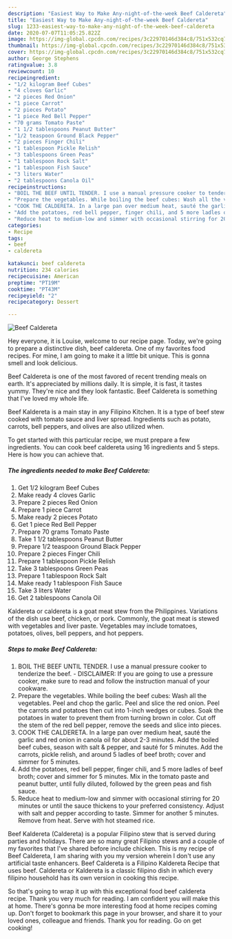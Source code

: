 ```yaml
---
description: "Easiest Way to Make Any-night-of-the-week Beef Caldereta"
title: "Easiest Way to Make Any-night-of-the-week Beef Caldereta"
slug: 1233-easiest-way-to-make-any-night-of-the-week-beef-caldereta
date: 2020-07-07T11:05:25.822Z
image: https://img-global.cpcdn.com/recipes/3c22970146d384c8/751x532cq70/beef-caldereta-recipe-main-photo.jpg
thumbnail: https://img-global.cpcdn.com/recipes/3c22970146d384c8/751x532cq70/beef-caldereta-recipe-main-photo.jpg
cover: https://img-global.cpcdn.com/recipes/3c22970146d384c8/751x532cq70/beef-caldereta-recipe-main-photo.jpg
author: George Stephens
ratingvalue: 3.8
reviewcount: 10
recipeingredient:
- "1/2 kilogram Beef Cubes"
- "4 cloves Garlic"
- "2 pieces Red Onion"
- "1 piece Carrot"
- "2 pieces Potato"
- "1 piece Red Bell Pepper"
- "70 grams Tomato Paste"
- "1 1/2 tablespoons Peanut Butter"
- "1/2 teaspoon Ground Black Pepper"
- "2 pieces Finger Chili"
- "1 tablespoon Pickle Relish"
- "3 tablespoons Green Peas"
- "1 tablespoon Rock Salt"
- "1 tablespoon Fish Sauce"
- "3 liters Water"
- "2 tablespoons Canola Oil"
recipeinstructions:
- "BOIL THE BEEF UNTIL TENDER. I use a manual pressure cooker to tenderize the beef. DISCLAIMER: If you are going to use a pressure cooker, make sure to read and follow the instruction manual of your cookware."
- "Prepare the vegetables. While boiling the beef cubes: Wash all the vegetables. Peel and chop the garlic. Peel and slice the red onion. Peel the carrots and potatoes then cut into 1-inch wedges or cubes. Soak the potatoes in water to prevent them from turning brown in color. Cut off the stem of the red bell pepper, remove the seeds and slice into pieces."
- "COOK THE CALDERETA. In a large pan over medium heat, sauté the garlic and red onion in canola oil for about 2-3 minutes. Add the boiled beef cubes, season with salt &amp; pepper, and sauté for 5 minutes. Add the carrots, pickle relish, and around 5 ladles of beef broth; cover and simmer for 5 minutes."
- "Add the potatoes, red bell pepper, finger chili, and 5 more ladles of beef broth; cover and simmer for 5 minutes. Mix in the tomato paste and peanut butter, until fully diluted, followed by the green peas and fish sauce."
- "Reduce heat to medium-low and simmer with occasional stirring for 20 minutes or until the sauce thickens to your preferred consistency. Adjust with salt and pepper according to taste. Simmer for another 5 minutes. Remove from heat. Serve with hot steamed rice."
categories:
- Recipe
tags:
- beef
- caldereta

katakunci: beef caldereta 
nutrition: 234 calories
recipecuisine: American
preptime: "PT19M"
cooktime: "PT43M"
recipeyield: "2"
recipecategory: Dessert

---
```



![Beef Caldereta](https://img-global.cpcdn.com/recipes/3c22970146d384c8/751x532cq70/beef-caldereta-recipe-main-photo.jpg)

Hey everyone, it is Louise, welcome to our recipe page. Today, we're going to prepare a distinctive dish, beef caldereta. One of my favorites food recipes. For mine, I am going to make it a little bit unique. This is gonna smell and look delicious.

Beef Caldereta is one of the most favored of recent trending meals on earth. It's appreciated by millions daily. It is simple, it is fast, it tastes yummy. They're nice and they look fantastic. Beef Caldereta is something that I've loved my whole life.

Beef Kaldereta is a main stay in any Filipino Kitchen. It is a type of beef stew cooked with tomato sauce and liver spread. Ingredients such as potato, carrots, bell peppers, and olives are also utilized when.


To get started with this particular recipe, we must prepare a few ingredients. You can cook beef caldereta using 16 ingredients and 5 steps. Here is how you can achieve that.

<!--inarticleads1-->

##### The ingredients needed to make Beef Caldereta:

1. Get 1/2 kilogram Beef Cubes
1. Make ready 4 cloves Garlic
1. Prepare 2 pieces Red Onion
1. Prepare 1 piece Carrot
1. Make ready 2 pieces Potato
1. Get 1 piece Red Bell Pepper
1. Prepare 70 grams Tomato Paste
1. Take 1 1/2 tablespoons Peanut Butter
1. Prepare 1/2 teaspoon Ground Black Pepper
1. Prepare 2 pieces Finger Chili
1. Prepare 1 tablespoon Pickle Relish
1. Take 3 tablespoons Green Peas
1. Prepare 1 tablespoon Rock Salt
1. Make ready 1 tablespoon Fish Sauce
1. Take 3 liters Water
1. Get 2 tablespoons Canola Oil


Kaldereta or caldereta is a goat meat stew from the Philippines. Variations of the dish use beef, chicken, or pork. Commonly, the goat meat is stewed with vegetables and liver paste. Vegetables may include tomatoes, potatoes, olives, bell peppers, and hot peppers. 

<!--inarticleads2-->

##### Steps to make Beef Caldereta:

1. BOIL THE BEEF UNTIL TENDER. I use a manual pressure cooker to tenderize the beef. - DISCLAIMER: If you are going to use a pressure cooker, make sure to read and follow the instruction manual of your cookware.
1. Prepare the vegetables. While boiling the beef cubes: Wash all the vegetables. Peel and chop the garlic. Peel and slice the red onion. Peel the carrots and potatoes then cut into 1-inch wedges or cubes. Soak the potatoes in water to prevent them from turning brown in color. Cut off the stem of the red bell pepper, remove the seeds and slice into pieces.
1. COOK THE CALDERETA. In a large pan over medium heat, sauté the garlic and red onion in canola oil for about 2-3 minutes. Add the boiled beef cubes, season with salt &amp; pepper, and sauté for 5 minutes. Add the carrots, pickle relish, and around 5 ladles of beef broth; cover and simmer for 5 minutes.
1. Add the potatoes, red bell pepper, finger chili, and 5 more ladles of beef broth; cover and simmer for 5 minutes. Mix in the tomato paste and peanut butter, until fully diluted, followed by the green peas and fish sauce.
1. Reduce heat to medium-low and simmer with occasional stirring for 20 minutes or until the sauce thickens to your preferred consistency. Adjust with salt and pepper according to taste. Simmer for another 5 minutes. Remove from heat. Serve with hot steamed rice.


Beef Kaldereta (Caldereta) is a popular Filipino stew that is served during parties and holidays. There are so many great Filipino stews and a couple of my favorites that I&#39;ve shared before include chicken. This is my recipe of Beef Caldereta, I am sharing with you my version wherein I don&#39;t use any artificial taste enhancers. Beef Caldereta is a Filipino Kaldereta Recipe that uses beef. Caldereta or Kaldereta is a classic filipino dish in which every filipino household has its own version in cooking this recipe. 

So that's going to wrap it up with this exceptional food beef caldereta recipe. Thank you very much for reading. I am confident you will make this at home. There's gonna be more interesting food at home recipes coming up. Don't forget to bookmark this page in your browser, and share it to your loved ones, colleague and friends. Thank you for reading. Go on get cooking!
